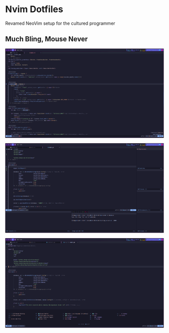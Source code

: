 # Nvim Dotfiles
Revamed NeoVim setup for the cultured programmer

## Much Bling, Mouse Never

![Standard Lsp View](./demo/2024-08-20_09-32.png) 

![Debugging Ui View](./demo/2024-08-20_09-34.png) 

![Which Key View](./demo/2024-08-20_09-35.png) 
